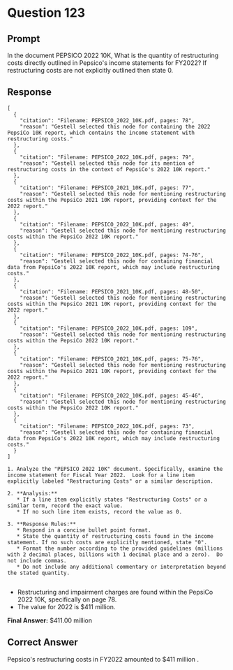 # Question 123

## Prompt

In the document PEPSICO 2022 10K, What is the quantity of restructuring costs directly outlined in Pepsico's income statements for FY2022? If restructuring costs are not explicitly outlined then state 0.

## Response

```results
[
  {
    "citation": "Filename: PEPSICO_2022_10K.pdf, pages: 78",
    "reason": "Gestell selected this node for containing the 2022 PepsiCo 10K report, which contains the income statement with restructuring costs."
  },
  {
    "citation": "Filename: PEPSICO_2022_10K.pdf, pages: 79",
    "reason": "Gestell selected this node for its mention of restructuring costs in the context of PepsiCo's 2022 10K report."
  },
  {
    "citation": "Filename: PEPSICO_2021_10K.pdf, pages: 77",
    "reason": "Gestell selected this node for mentioning restructuring costs within the PepsiCo 2021 10K report, providing context for the 2022 report."
  },
  {
    "citation": "Filename: PEPSICO_2022_10K.pdf, pages: 49",
    "reason": "Gestell selected this node for mentioning restructuring costs within the PepsiCo 2022 10K report."
  },
  {
    "citation": "Filename: PEPSICO_2022_10K.pdf, pages: 74-76",
    "reason": "Gestell selected this node for containing financial data from PepsiCo's 2022 10K report, which may include restructuring costs."
  },
  {
    "citation": "Filename: PEPSICO_2021_10K.pdf, pages: 48-50",
    "reason": "Gestell selected this node for mentioning restructuring costs within the PepsiCo 2021 10K report, providing context for the 2022 report."
  },
  {
    "citation": "Filename: PEPSICO_2022_10K.pdf, pages: 109",
    "reason": "Gestell selected this node for mentioning restructuring costs within the PepsiCo 2022 10K report."
  },
  {
    "citation": "Filename: PEPSICO_2021_10K.pdf, pages: 75-76",
    "reason": "Gestell selected this node for mentioning restructuring costs within the PepsiCo 2021 10K report, providing context for the 2022 report."
  },
  {
    "citation": "Filename: PEPSICO_2022_10K.pdf, pages: 45-46",
    "reason": "Gestell selected this node for mentioning restructuring costs within the PepsiCo 2022 10K report."
  },
  {
    "citation": "Filename: PEPSICO_2022_10K.pdf, pages: 73",
    "reason": "Gestell selected this node for containing financial data from PepsiCo's 2022 10K report, which may include restructuring costs."
  }
]
```

```cot
1. Analyze the "PEPSICO 2022 10K" document. Specifically, examine the income statement for Fiscal Year 2022.  Look for a line item explicitly labeled "Restructuring Costs" or a similar description.

2. **Analysis:**
   * If a line item explicitly states "Restructuring Costs" or a similar term, record the exact value.
   * If no such line item exists, record the value as 0.

3. **Response Rules:**
   * Respond in a concise bullet point format.
   * State the quantity of restructuring costs found in the income statement. If no such costs are explicitly mentioned, state "0".
   * Format the number according to the provided guidelines (millions with 2 decimal places, billions with 1 decimal place and a zero).  Do not include commas.
   * Do not include any additional commentary or interpretation beyond the stated quantity.


```

- Restructuring and impairment charges are found within the PepsiCo 2022 10K, specifically on page 78.
- The value for 2022 is $411 million.

**Final Answer:** $411.00 million

## Correct Answer

Pepsico's restructuring costs in FY2022 amounted to $411 million .
